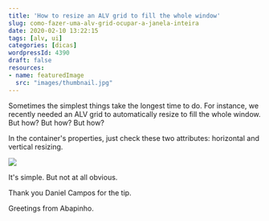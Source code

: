 ```yaml
---
title: 'How to resize an ALV grid to fill the whole window'
slug: como-fazer-uma-alv-grid-ocupar-a-janela-inteira
date: 2020-02-10 13:22:15
tags: [alv, ui]
categories: [dicas]
wordpressId: 4390
draft: false
resources:
- name: featuredImage
  src: "images/thumbnail.jpg"
---
```

Sometimes the simplest things take the longest time to do. For instance, we recently needed an ALV grid to automatically resize to fill the whole window. But how? But how? But how?
<!--more-->

In the container's properties, just check these two attributes: horizontal and vertical resizing.

[![][1]][1]

It's simple. But not at all obvious.

Thank you Daniel Campos for the tip.

Greetings from Abapinho.

   [1]: images/screenpainter_resize.jpg
